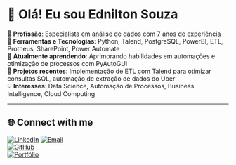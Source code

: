 # 👋 Olá! Eu sou Ednilton Souza
💼 **Profissão**: Especialista em análise de dados com 7 anos de experiência  
🔧 **Ferramentas e Tecnologias**: Python, Talend, PostgreSQL, PowerBI, ETL, Protheus, SharePoint, Power Automate  
🌱 **Atualmente aprendendo**: Aprimorando habilidades em automações e otimização de processos com PyAutoGUI  
🚀 **Projetos recentes**: Implementação de ETL com Talend para otimizar consultas SQL, automação de extração de dados do Uber  
💡 **Interesses**: Data Science, Automação de Processos, Business Intelligence, Cloud Computing

---

## 🌐 **Connect with me**

[![LinkedIn](https://img.shields.io/badge/LinkedIn-0077B5?style=for-the-badge&logo=linkedin&logoColor=white)](https://www.linkedin.com/in/seu-perfil) 
[![Email](https://img.shields.io/badge/Email-D14836?style=for-the-badge&logo=gmail&logoColor=white)](mailto:seuemail@gmail.com)  
[![GitHub](https://img.shields.io/badge/GitHub-100000?style=for-the-badge&logo=github&logoColor=white)](https://github.com/seu-usuario)  
[![Portfólio](https://img.shields.io/badge/Portfólio-000?style=for-the-badge&logo=About.me&logoColor=white)](https://seu-portfolio.com)


